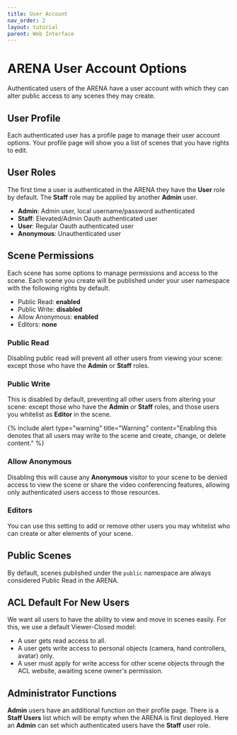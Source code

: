 ```yaml
---
title: User Account
nav_order: 2
layout: tutorial
parent: Web Interface
---
```


# ARENA User Account Options

Authenticated users of the ARENA have a user account with which they can alter public access to any scenes they may create.

## User Profile

Each authenticated user has a profile page to manage their user account options. Your profile page will show you a list of scenes that you have rights to edit.

<!-- image profile link nav bar -->
<!-- image profile link scene -->
<!-- image profile list -->

## User Roles

The first time a user is authenticated in the ARENA they have the **User** role by default. The **Staff** role may be applied by another **Admin** user.

- **Admin**: Admin user, local username/password authenticated
- **Staff**: Elevated/Admin Oauth authenticated user
- **User**: Regular Oauth authenticated user
- **Anonymous**: Unauthenticated user

## Scene Permissions

Each scene has some options to manage permissions and access to the scene. Each scene you create will be published under your user namespace with the following rights by default.

- Public Read: **enabled**
- Public Write: **disabled**
- Allow Anonymous: **enabled**
- Editors: **none**

<!-- image permissions edit -->

### Public Read

Disabling public read will prevent all other users from viewing your scene: except those who have the **Admin** or **Staff** roles.

### Public Write

This is disabled by default, preventing all other users from altering your scene: except those who have the **Admin** or **Staff** roles, and those users you whitelist as **Editor** in the scene.

{% include alert type="warning" title="Warning" content="Enabling this denotes that all users may write to the scene and create, change, or delete content." %}

### Allow Anonymous

Disabling this will cause any **Anonymous** visitor to your scene to be denied access to view the scene or share the video conferencing features, allowing only authenticated users access to those resources.

### Editors

You can use this setting to add or remove other users you may whitelist who can create or alter elements of your scene.

## Public Scenes

By default, scenes published under the `public` namespace are always considered Public Read in the ARENA.

## ACL Default For New Users

We want all users to have the ability to view and move in scenes easily. For this, we use a default Viewer-Closed model:

- A user gets read access to all.
- A user gets write access to personal objects (camera, hand controllers, avatar) only.
- A user must apply for write access for other scene objects through the ACL website, awaiting scene owner's permission.

## Administrator Functions

**Admin** users have an additional function on their profile page. There is a **Staff Users** list which will be empty when the ARENA is first deployed. Here an **Admin** can set which authenticated users have the **Staff** user role.

